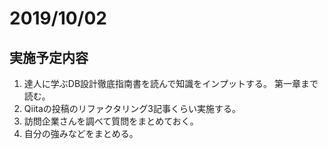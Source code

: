 # 2019/10/02 

## 実施予定内容

1. 達人に学ぶDB設計徹底指南書を読んで知識をインプットする。
  第一章まで読む。
1. Qiitaの投稿のリファクタリング3記事くらい実施する。
1. 訪問企業さんを調べて質問をまとめておく。
1. 自分の強みなどをまとめる。